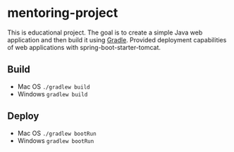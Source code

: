 # mentoring-project
This is educational project.
The goal is to create a simple Java web application and then build it using [Gradle](https://gradle.org/).
Provided deployment capabilities of web applications with spring-boot-starter-tomcat.
## Build
* Mac OS ```./gradlew build```
* Windows ```gradlew build ```
## Deploy
* Mac OS ```./gradlew bootRun```
* Windows ```gradlew bootRun ```